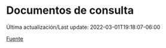 # Documentos de consulta

Última actualización/Last update: 2022-03-01T19:18:07-06:00

 [Fuente](https://coronavirus.gob.mx/documentos-de-consulta/)
